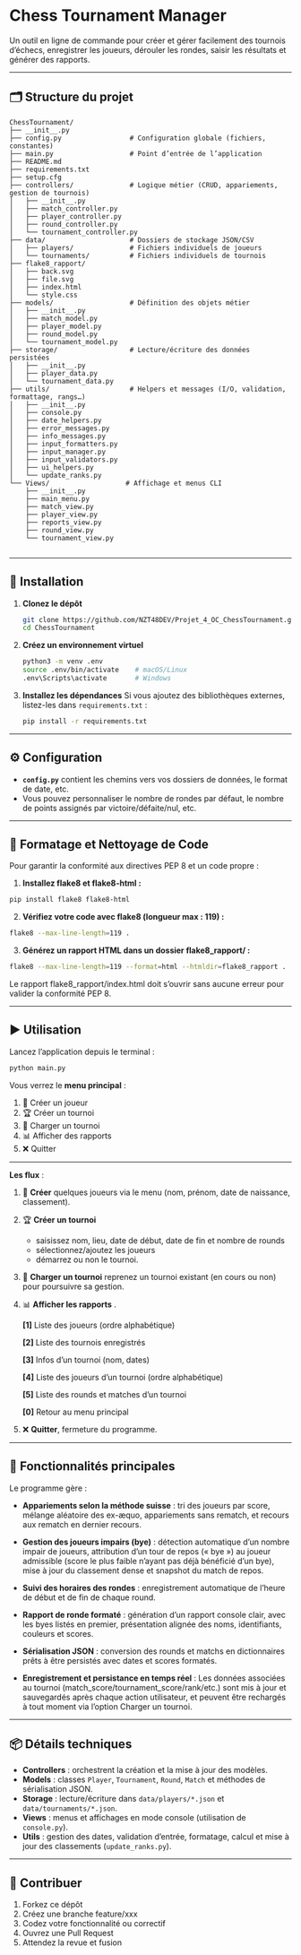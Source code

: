 # Chess Tournament Manager

Un outil en ligne de commande pour créer et gérer facilement des tournois d’échecs, enregistrer les joueurs, dérouler les rondes, saisir les résultats et générer des rapports.

---

## 🗂️ Structure du projet

```
ChessTournament/
├── __init__.py
├── config.py                 # Configuration globale (fichiers, constantes)
├── main.py                   # Point d’entrée de l’application
├── README.md
├── requirements.txt                   
├── setup.cfg                
├── controllers/              # Logique métier (CRUD, appariements, gestion de tournois)
│   ├── __init__.py
│   ├── match_controller.py
│   ├── player_controller.py
│   ├── round_controller.py
│   └── tournament_controller.py
├── data/                     # Dossiers de stockage JSON/CSV 
│   ├── players/              # Fichiers individuels de joueurs
│   └── tournaments/          # Fichiers individuels de tournois
├── flake8_rapport/ 
│   ├── back.svg
│   ├── file.svg
│   ├── index.html
│   └── style.css 
├── models/                   # Définition des objets métier
│   ├── __init__.py
│   ├── match_model.py
│   ├── player_model.py
│   ├── round_model.py
│   └── tournament_model.py
├── storage/                  # Lecture/écriture des données persistées
│   ├── __init__.py
│   ├── player_data.py
│   └── tournament_data.py
├── utils/                    # Helpers et messages (I/O, validation, formattage, rangs…)
│   ├── __init__.py
│   ├── console.py
│   ├── date_helpers.py
│   ├── error_messages.py
│   ├── info_messages.py
│   ├── input_formatters.py
│   ├── input_manager.py
│   ├── input_validators.py
│   ├── ui_helpers.py
│   └── update_ranks.py
└── Views/                   # Affichage et menus CLI
    ├── __init__.py
    ├── main_menu.py
    ├── match_view.py
    ├── player_view.py
    ├── reports_view.py
    ├── round_view.py
    └── tournament_view.py
                       
```

---

## 🚀 Installation

1. **Clonez le dépôt**

   ```bash
   git clone https://github.com/NZT48DEV/Projet_4_OC_ChessTournament.git
   cd ChessTournament
   ```

2. **Créez un environnement virtuel**

   ```bash
   python3 -m venv .env
   source .env/bin/activate    # macOS/Linux
   .env\Scripts\activate       # Windows
   ```

3. **Installez les dépendances**
   Si vous ajoutez des bibliothèques externes, listez-les dans `requirements.txt` :

   ```bash
   pip install -r requirements.txt
   ```

---

## ⚙️ Configuration

* **`config.py`** contient les chemins vers vos dossiers de données, le format de date, etc.
* Vous pouvez personnaliser le nombre de rondes par défaut, le nombre de points assignés par victoire/défaite/nul, etc.

---

## 🔧 Formatage et Nettoyage de Code

Pour garantir la conformité aux directives PEP 8 et un code propre :

1. **Installez flake8 et flake8-html :**

```bash
pip install flake8 flake8-html
```

2. **Vérifiez votre code avec flake8 (longueur max : 119) :**

```bash
flake8 --max-line-length=119 .
```

3. **Générez un rapport HTML dans un dossier flake8_rapport/ :**

```bash
flake8 --max-line-length=119 --format=html --htmldir=flake8_rapport .
```

Le rapport flake8_rapport/index.html doit s’ouvrir sans aucune erreur pour valider la conformité PEP 8.

---

## ▶️ Utilisation

Lancez l’application depuis le terminal :

```bash
python main.py
```

Vous verrez le **menu principal** :

1. 🧑 Créer un joueur
2. 🏆 Créer un tournoi
3. 📂 Charger un tournoi
4. 📊 Afficher des rapports
0. ❌ Quitter

---

**Les flux** :

1. 🧑 **Créer** quelques joueurs via le menu (nom, prénom, date de naissance, classement).
2. 🏆 **Créer un tournoi** 
    - saisissez nom, lieu, date de début, date de fin et nombre de rounds
    - sélectionnez/ajoutez les joueurs 
    - démarrez ou non le tournoi.
3. 📂 **Charger un tournoi** reprenez un tournoi existant (en cours ou non) pour poursuivre sa gestion.
4. 📊 **Afficher les rapports** .

    **[1]** Liste des joueurs (ordre alphabétique)

    **[2]** Liste des tournois enregistrés

    **[3]** Infos d’un tournoi (nom, dates)

    **[4]** Liste des joueurs d’un tournoi (ordre alphabétique)

    **[5]** Liste des rounds et matches d’un tournoi

    **[0]** Retour au menu principal

0. ❌ **Quitter**, fermeture du programme.

---

## 🔑 Fonctionnalités principales

Le programme gère :

- **Appariements selon la méthode suisse** : tri des joueurs par score, mélange aléatoire des ex-æquo, appariements sans rematch, et recours aux rematch en dernier recours.

- **Gestion des joueurs impairs (bye)** : détection automatique d’un nombre impair de joueurs, attribution d’un tour de repos (« bye ») au joueur admissible (score le plus faible n’ayant pas déjà bénéficié d’un bye), mise à jour du classement dense et snapshot du match de repos.

- **Suivi des horaires des rondes** : enregistrement automatique de l’heure de début et de fin de chaque round.

- **Rapport de ronde formaté** : génération d’un rapport console clair, avec les byes listés en premier, présentation alignée des noms, identifiants, couleurs et scores.

- **Sérialisation JSON** : conversion des rounds et matchs en dictionnaires prêts à être persistés avec dates et scores formatés.

- **Enregistrement et persistance en temps réel** : Les données associées au tournoi (match_score/tournament_score/rank/etc.) sont mis à jour et sauvegardés après chaque action utilisateur, et peuvent être rechargés à tout moment via l’option Charger un tournoi.

---

## 📦 Détails techniques

* **Controllers** : orchestrent la création et la mise à jour des modèles.
* **Models** : classes `Player`, `Tournament`, `Round`, `Match` et méthodes de sérialisation JSON.
* **Storage** : lecture/écriture dans `data/players/*.json` et `data/tournaments/*.json`.
* **Views** : menus et affichages en mode console (utilisation de `console.py`).
* **Utils** : gestion des dates, validation d’entrée, formatage, calcul et mise à jour des classements (`update_ranks.py`).

---

## 🤝 Contribuer

1. Forkez ce dépôt
2. Créez une branche feature/xxx
3. Codez votre fonctionnalité ou correctif
4. Ouvrez une Pull Request
5. Attendez la revue et fusion
